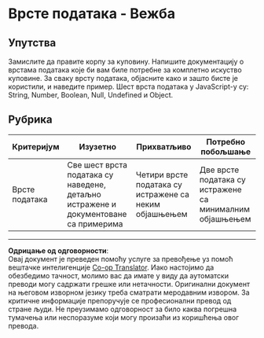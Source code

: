 <!--
CO_OP_TRANSLATOR_METADATA:
{
  "original_hash": "de0ec12c337394806425c7fd2f003b62",
  "translation_date": "2025-10-03T10:52:18+00:00",
  "source_file": "2-js-basics/1-data-types/assignment.md",
  "language_code": "sr"
}
-->
# Врсте података - Вежба

## Упутства

Замислите да правите корпу за куповину. Напишите документацију о врстама података које би вам биле потребне за комплетно искуство куповине. За сваку врсту података, објасните како и зашто бисте је користили, и наведите пример. Шест врста података у JavaScript-у су: String, Number, Boolean, Null, Undefined и Object.

## Рубрика

Критеријум | Изузетно | Прихватљиво | Потребно побољшање
--- | --- | --- | --- |
Врсте података | Све шест врста података су наведене, детаљно истражене и документоване са примерима | Четири врсте података су истражене са неким објашњењем | Две врсте података су истражене са минималним објашњењем |

---

**Одрицање од одговорности**:  
Овај документ је преведен помоћу услуге за превођење уз помоћ вештачке интелигенције [Co-op Translator](https://github.com/Azure/co-op-translator). Иако настојимо да обезбедимо тачност, молимо вас да имате у виду да аутоматски преводи могу садржати грешке или нетачности. Оригинални документ на његовом изворном језику треба сматрати меродавним извором. За критичне информације препоручује се професионални превод од стране људи. Не преузимамо одговорност за било каква погрешна тумачења или неспоразуме који могу произаћи из коришћења овог превода.